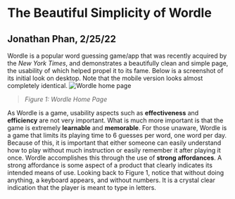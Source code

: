 # The Beautiful Simplicity of Wordle
## Jonathan Phan, 2/25/22
Wordle is a popular word guessing game/app that was recently acquired by the *New York Times*, and demonstrates a beautifully clean and simple page, the usability of which helped propel it to its fame. Below is a screenshot of its initial look on desktop. Note that the mobile version looks almost completely identical. 
![Wordle home page](https://user-images.githubusercontent.com/72906410/155825635-87f0817d-f43f-4332-8fb2-6120b6c17a06.png)
> *Figure 1: Wordle Home Page*

As Wordle is a game, usability aspects such as **effectiveness** and **efficiency** are not very important. What is much more important is that the game is extremely **learnable** and **memorable**. For those unaware, Wordle is a game that limits its playing time to 6 guesses per word, one word per day. Because of this, it is important that either someone can easily understand how to play without much instruction or easily remember it after playing it once. Wordle accomplishes this through the use of **strong affordances**. A strong affordance is some aspect of a product that clearly indicates its intended means of use. Looking back to Figure 1, notice that without doing anything, a keyboard appears, and without numbers. It is a crystal clear indication that the player is meant to type in letters. 
